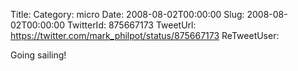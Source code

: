 Title: 
Category: micro
Date: 2008-08-02T00:00:00
Slug: 2008-08-02T00:00:00
TwitterId: 875667173
TweetUrl: https://twitter.com/mark_philpot/status/875667173
ReTweetUser: 

Going sailing!